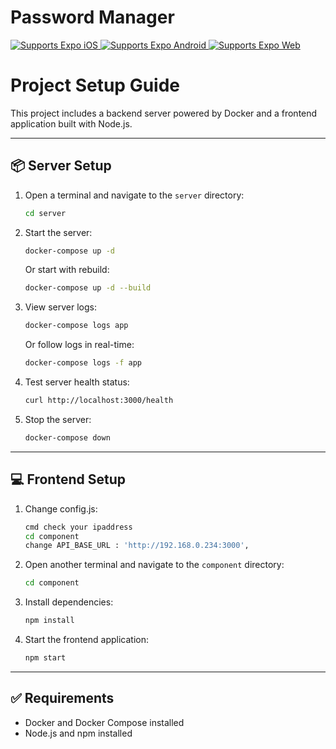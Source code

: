 # Password Manager

<p>
  <!-- iOS -->
  <a href="https://itunes.apple.com/app/apple-store/id982107779">
    <img alt="Supports Expo iOS" longdesc="Supports Expo iOS" src="https://img.shields.io/badge/iOS-4630EB.svg?style=flat-square&logo=APPLE&labelColor=999999&logoColor=fff" />
  </a>
  <!-- Android -->
  <a href="https://play.google.com/store/apps/details?id=host.exp.exponent&referrer=blankexample">
    <img alt="Supports Expo Android" longdesc="Supports Expo Android" src="https://img.shields.io/badge/Android-4630EB.svg?style=flat-square&logo=ANDROID&labelColor=A4C639&logoColor=fff" />
  </a>
  <!-- Web -->
  <a href="https://docs.expo.dev/workflow/web/">
    <img alt="Supports Expo Web" longdesc="Supports Expo Web" src="https://img.shields.io/badge/web-4630EB.svg?style=flat-square&logo=GOOGLE-CHROME&labelColor=4285F4&logoColor=fff" />
  </a>
</p>


# Project Setup Guide

This project includes a backend server powered by Docker and a frontend application built with Node.js.

---

## 📦 Server Setup

1. Open a terminal and navigate to the `server` directory:

    ```bash
    cd server
    ```

2. Start the server:

    ```bash
    docker-compose up -d
    ```

    Or start with rebuild:

    ```bash
    docker-compose up -d --build
    ```

3. View server logs:

    ```bash
    docker-compose logs app
    ```

    Or follow logs in real-time:

    ```bash
    docker-compose logs -f app
    ```

4. Test server health status:

    ```bash
    curl http://localhost:3000/health
    ```

5. Stop the server:

    ```bash
    docker-compose down
    ```

---

## 💻 Frontend Setup

1. Change config.js:
    
    ```bash
    cmd check your ipaddress
    cd component
    change API_BASE_URL : 'http://192.168.0.234:3000',  
    ```

2. Open another terminal and navigate to the `component` directory:

    ```bash
    cd component
    ```

3. Install dependencies:

    ```bash
    npm install
    ```

4. Start the frontend application:

    ```bash
    npm start
    ```

---

## ✅ Requirements

- Docker and Docker Compose installed
- Node.js and npm installed

